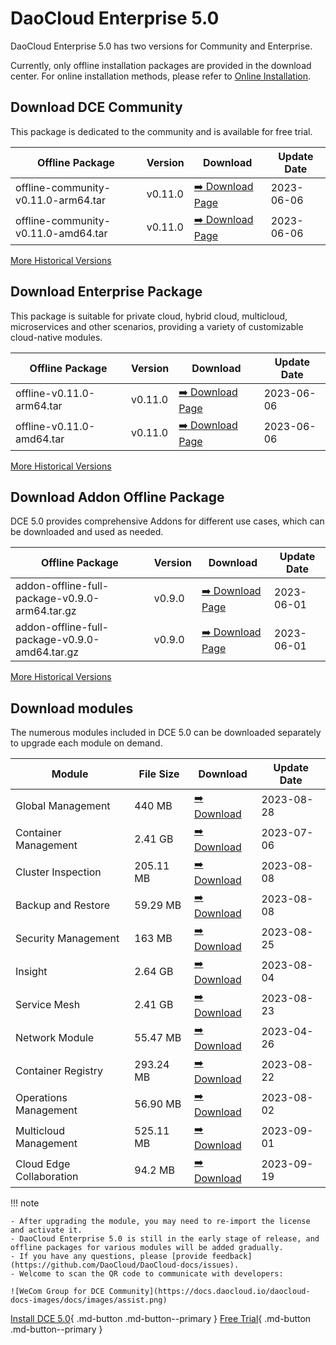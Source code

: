 # DaoCloud Enterprise 5.0

DaoCloud Enterprise 5.0 has two versions for Community and Enterprise.

Currently, only offline installation packages are provided in the download center. For online installation methods, please refer to [Online Installation](../install/index.md).

## Download DCE Community

This package is dedicated to the community and is available for free trial.

| Offline Package                    | Version | Download         | Update Date |
| ---------------------------------- | ------- | ---------------- | ----------- |
| offline-community-v0.11.0-arm64.tar | v0.11.0  | [:arrow_right: Download Page](./free/dce5-installer-v0.11.0.md) | 2023-06-06  |
| offline-community-v0.11.0-amd64.tar | v0.11.0  | [:arrow_right: Download Page](./free/dce5-installer-v0.11.0.md) | 2023-06-06  |

[More Historical Versions](./free/dce5-installer-history.md)

## Download Enterprise Package

This package is suitable for private cloud, hybrid cloud, multicloud, microservices and other scenarios, providing a variety of customizable cloud-native modules.

| Offline Package          | Version | Download          | Update Date |
| ------------------------ | ------- | ----------------- | ----------- |
| offline-v0.11.0-arm64.tar | v0.11.0  | [:arrow_right: Download Page](./business/dce5-installer-v0.11.0.md) | 2023-06-06  |
| offline-v0.11.0-amd64.tar | v0.11.0  | [:arrow_right: Download Page](./business/dce5-installer-v0.11.0.md) | 2023-06-06  |

[More Historical Versions](./business/dce5-installer-history.md)

## Download Addon Offline Package

DCE 5.0 provides comprehensive Addons for different use cases, which can be downloaded and used as needed.

| Offline Package    | Version | Download           | Update Date |
| ------------------- | ------- | ------------ | ----------- |
| addon-offline-full-package-v0.9.0-arm64.tar.gz | v0.9.0  | [:arrow_right: Download Page](./addon/v0.9.0.md) | 2023-06-01  |
| addon-offline-full-package-v0.9.0-amd64.tar.gz | v0.9.0  | [:arrow_right: Download Page](./addon/v0.9.0.md) | 2023-06-01  |

[More Historical Versions](./addon/history.md)

## Download modules

The numerous modules included in DCE 5.0 can be downloaded separately to upgrade each module on demand.

| Module                | File Size | Download                                         | Update Date |
| --------------------- |-----------|--------------------------------------------------|-------------|
| Global Management     | 440 MB    | [:arrow_right: Download](./modules/ghippo.md)    | 2023-08-28  |
| Container Management  | 2.41 GB   | [:arrow_right: Download](./modules/ghippo.md)    | 2023-07-06  |
| Cluster Inspection    | 205.11 MB | [:arrow_right: Download](./modules/kcollie.md)   | 2023-08-08  |
| Backup and Restore    | 59.29 MB  | [:arrow_right: Download](./modules/kcoral.md)    | 2023-08-08  |
| Security Management   | 163 MB    | [:arrow_right: Download](./modules/dowl.md)      | 2023-08-25  |
| Insight              | 2.64 GB   | [:arrow_right: Download](./modules/insight.md)   | 2023-08-04  |
| Service Mesh         | 2.41 GB   | [:arrow_right: Download](./modules/mspider.md)   | 2023-08-23  |
| Network Module        | 55.47 MB  | [:arrow_right: Download](./modules/spidernet.md) | 2023-04-26  |
| Container Registry    | 293.24 MB | [:arrow_right: Download](./modules/kangaroo.md)  | 2023-08-22  |
| Operations Management | 56.90 MB  | [:arrow_right: Download](./modules/gmagpie.md)   | 2023-08-02  |
| Multicloud Management | 525.11 MB | [:arrow_right: Download](./modules/kairship.md)  | 2023-09-01  |
| Cloud Edge Collaboration | 94.2 MB   | [:arrow_right: Download](./modules/kant.md)      | 2023-09-19  |


!!! note

    - After upgrading the module, you may need to re-import the license and activate it.
    - DaoCloud Enterprise 5.0 is still in the early stage of release, and offline packages for various modules will be added gradually.
    - If you have any questions, please [provide feedback](https://github.com/DaoCloud/DaoCloud-docs/issues).
    - Welcome to scan the QR code to communicate with developers:

    ![WeCom Group for DCE Community](https://docs.daocloud.io/daocloud-docs-images/docs/images/assist.png)

[Install DCE 5.0](../install/index.md){ .md-button .md-button--primary }
[Free Trial](../dce/license0.md){ .md-button .md-button--primary }
